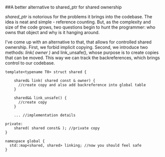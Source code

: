 
##A better alternative to shared_ptr for shared ownership

  *shared_ptr* is notorious for the problems it brings into the codebase. The idea is neat and
  simple - reference counting. But, as the complexity and size of the code grows, two questions 
  begin to hunt the programmer: who owns that object and why is it hanging around.

  I've come up with an alternative to that, that allows for controlled shared ownership.
  First, we forbid implicit copying. Second, we introduce two methods: *link( owner )* 
  and link_unsafe(), whose purpose is to create copies that can be moved. This way we
  can track the backreferences, which brings control to our codebase.


    template<typename T0> struct shared {
        
        shared& link( shared const & owner) {
          //create copy and also add backreference into global table
        }
        
        shared&& link_unsafe() {
          //create copy
        }
        
        ... //implementation details
        
    private:
        shared( shared const& ); //private copy
    }
    
    namespace global {
      std::map<shared, shared> linking; //now you should feel safe
    }


